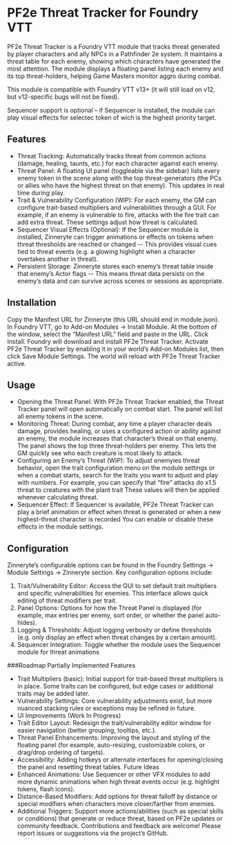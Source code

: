 # PF2e Threat Tracker for Foundry VTT
PF2e Threat Tracker is a Foundry VTT module that tracks threat generated by player characters and ally NPCs in a Pathfinder 2e system. It maintains a threat table for each enemy, showing which characters have generated the most attention. The module displays a floating panel listing each enemy and its top threat-holders, helping Game Masters monitor aggro during combat.

This module is compatible with Foundry VTT v13+ (it will still load on v12, but v12-specific bugs will not be fixed).

Sequencer support is optional – if Sequencer is installed, the module can play visual effects for selectec token of wich is the highest priority target.

## Features
- Threat Tracking: Automatically tracks threat from common actions (damage, healing, taunts, etc.) for each character against each enemy.
- Threat Panel: A floating UI panel (toggleable via the sidebar) lists every enemy token in the scene along with the top threat-generators (the PCs or allies who have the highest threat on that enemy). This updates in real time during play.
- Trait & Vulnerability Configuration (WIP): For each enemy, the GM can configure trait-based multipliers and vulnerabilities through a GUI. For example, if an enemy is vulnerable to fire, attacks with the fire trait can add extra threat. These settings adjust how threat is calculated.
- Sequencer Visual Effects (Optional): If the Sequencer module is installed, Zinneryte can trigger animations or effects on tokens when threat thresholds are reached or changed
-- This provides visual cues tied to threat events (e.g. a glowing highlight when a character overtakes another in threat).
- Persistent Storage: Zinneryte stores each enemy’s threat table inside that enemy’s Actor flags
-- This means threat data persists on the enemy’s data and can survive across scenes or sessions as appropriate.
## Installation
Copy the Manifest URL for Zinneryte (this URL should end in module.json).
In Foundry VTT, go to Add-on Modules → Install Module. At the bottom of the window, select the “Manifest URL” field and paste in the URL.
Click Install. Foundry will download and install  PF2e Threat Tracker.
Activate  PF2e Threat Tracker by enabling it in your world’s Add-on Modules list, then click Save Module Settings. The world will reload with PF2e Threat Tracker active.
## Usage
- Opening the Threat Panel: With PF2e Threat Tracker enabled, the Threat Tracker panel will open automatically on combat start. The panel will list all enemy tokens in the scene.
- Monitoring Threat: During combat, any time a player character deals damage, provides healing, or uses a configured action or ability against an enemy, the module increases that character’s threat on that enemy. The panel shows the top three threat-holders per enemy. This lets the GM quickly see who each creature is most likely to attack.
- Configuring an Enemy’s Threat (WIP): To adjust enemyies threat behavior, open the trait configuration menu on the module settings or when a combat starts, search for the traits you want to adjust and play with numbers. For example, you can specify that “fire” attacks do x1.5 threat to creatures with the plant trait These values will then be applied whenever calculating threat.
- Sequencer Effect: If Sequencer is available, PF2e Threat Tracker can play a brief animation or effect when threat is generated or when a new highest-threat character is recorded
You can enable or disable these effects in the module settings.
## Configuration
Zinneryte’s configurable options can be found in the Foundry Settings → Module Settings → Zinneryte section. Key configuration options include:
1. Trait/Vulnerability Editor: Access the GUI to set default trait multipliers and specific vulnerabilities for enemies. This interface allows quick editing of threat modifiers per trait.
2. Panel Options: Options for how the Threat Panel is displayed (for example, max entries per enemy, sort order, or whether the panel auto-hides).
3. Logging & Thresholds: Adjust logging verbosity or define thresholds (e.g. only display an effect when threat changes by a certain amount).
4. Sequencer Integration: Toggle whether the module uses the Sequencer module for threat animations

###Roadmap
Partially Implemented Features
- Trait Multipliers (basic): Initial support for trait-based threat multipliers is in place. Some traits can be configured, but edge cases or additional traits may be added later.
- Vulnerability Settings: Core vulnerability adjustments exist, but more nuanced stacking rules or exceptions may be refined in future.
- UI Improvements (Work In Progress)
- Trait Editor Layout: Redesign the trait/vulnerability editor window for easier navigation (better grouping, tooltips, etc.).
- Threat Panel Enhancements: Improving the layout and styling of the floating panel (for example, auto-resizing, customizable colors, or drag/drop ordering of targets).
- Accessibility: Adding hotkeys or alternate interfaces for opening/closing the panel and resetting threat tables.
Future Ideas
- Enhanced Animations: Use Sequencer or other VFX modules to add more dynamic animations when high threat events occur (e.g. highlight tokens, flash icons).
- Distance-Based Modifiers: Add options for threat falloff by distance or special modifiers when characters move closer/farther from enemies.
- Additional Triggers: Support more actions/abilities (such as special skills or conditions) that generate or reduce threat, based on PF2e updates or community feedback.
Contributions and feedback are welcome! Please report issues or suggestions via the project’s GitHub.
